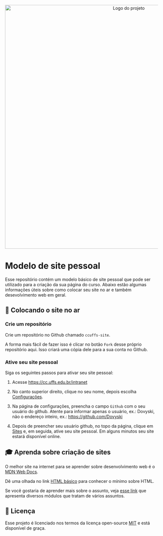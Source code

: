<p align="center">
    <img width="800" src="https://github.com/ccuffs/identidade-visual/blob/master/logos/bg-transparent/cc-logo-bg-transparent.png?raw=true" title="Logo do projeto"><br />
</p>

# Modelo de site pessoal

Esse repositório contém um modelo básico de site pessoal que pode ser utilizado para a criação da sua página do curso. Abaixo estão algumas informações úteis sobre como colocar seu site no ar e também desevolvimento web em geral.

## 🚀 Colocando o site no ar

### Crie um repositório

Crie um repositório no Github chamado `ccuffs-site`.

A forma mais fácil de fazer isso é clicar no botão `Fork` desse próprio repositório aqui. Isso criará uma cópia dele para a sua conta no Github.

### Ative seu site pessoal

Siga os seguintes passos para ativar seu site pessoal:

1. Acesse https://cc.uffs.edu.br/intranet 

2. No canto superior direito, clique no seu nome, depois escolha [Configurações](https://cc.uffs.edu.br/intranet/user/profile).

3. Na página de configurações, preencha o campo `Github` com o seu usuário do github. Atente para informar apenas o usuário, ex.: Dovyski, não o endereço inteiro, ex.: https://github.com/Dovyski

4. Depois de preencher seu usuário github, no topo da página, clique em [Sites](https://cc.uffs.edu.br/intranet/user/sites) e, em seguida, ative seu site pessoal. Em alguns minutos seu site estará disponível online. 

## 🎓 Aprenda sobre criação de sites

O melhor site na internet para se aprender sobre desenvolvimento web é o [MDN Web Docs](https://developer.mozilla.org).

Dê uma olhada no link [HTML básico](https://developer.mozilla.org/pt-BR/docs/Learn/Getting_started_with_the_web/HTML_basics) para conhecer o mínimo sobre HTML.

Se você gostaria de aprender mais sobre o assunto, veja [esse link](https://developer.mozilla.org/pt-BR/docs/Learn) que apresenta diversos módulos que tratam de vários assuntos.


## 🎫 Licença

Esse projeto é licenciado nos termos da licença open-source [MIT](https://choosealicense.com/licenses/mit) e está disponível de graça.
